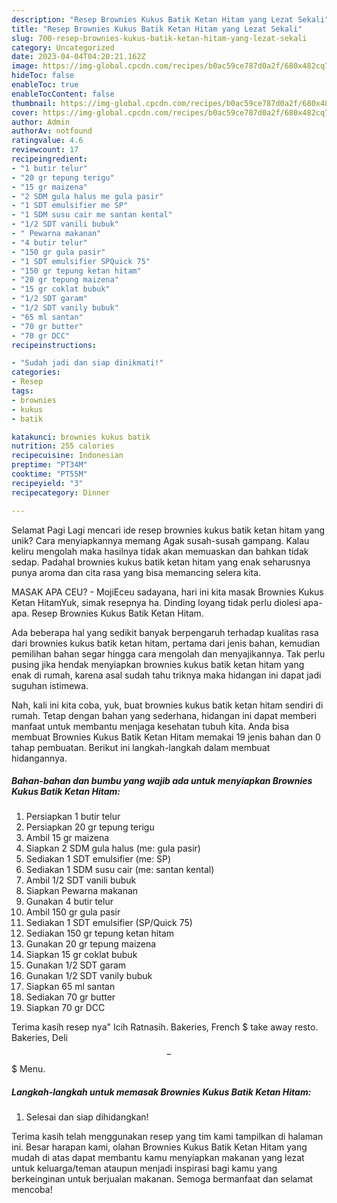 ```yaml
---
description: "Resep Brownies Kukus Batik Ketan Hitam yang Lezat Sekali"
title: "Resep Brownies Kukus Batik Ketan Hitam yang Lezat Sekali"
slug: 700-resep-brownies-kukus-batik-ketan-hitam-yang-lezat-sekali
category: Uncategorized
date: 2023-04-04T04:20:21.162Z
image: https://img-global.cpcdn.com/recipes/b0ac59ce787d0a2f/680x482cq70/brownies-kukus-batik-ketan-hitam-foto-resep-utama.jpg
hideToc: false
enableToc: true
enableTocContent: false
thumbnail: https://img-global.cpcdn.com/recipes/b0ac59ce787d0a2f/680x482cq70/brownies-kukus-batik-ketan-hitam-foto-resep-utama.jpg
cover: https://img-global.cpcdn.com/recipes/b0ac59ce787d0a2f/680x482cq70/brownies-kukus-batik-ketan-hitam-foto-resep-utama.jpg
author: Admin
authorAv: notfound
ratingvalue: 4.6
reviewcount: 17
recipeingredient:
- "1 butir telur"
- "20 gr tepung terigu"
- "15 gr maizena"
- "2 SDM gula halus me gula pasir"
- "1 SDT emulsifier me SP"
- "1 SDM susu cair me santan kental"
- "1/2 SDT vanili bubuk"
- " Pewarna makanan"
- "4 butir telur"
- "150 gr gula pasir"
- "1 SDT emulsifier SPQuick 75"
- "150 gr tepung ketan hitam"
- "20 gr tepung maizena"
- "15 gr coklat bubuk"
- "1/2 SDT garam"
- "1/2 SDT vanily bubuk"
- "65 ml santan"
- "70 gr butter"
- "70 gr DCC"
recipeinstructions:

- "Sudah jadi dan siap dinikmati!"
categories:
- Resep
tags:
- brownies
- kukus
- batik

katakunci: brownies kukus batik 
nutrition: 255 calories
recipecuisine: Indonesian
preptime: "PT34M"
cooktime: "PT55M"
recipeyield: "3"
recipecategory: Dinner

---
```



Selamat Pagi Lagi mencari ide resep brownies kukus batik ketan hitam yang unik? Cara menyiapkannya memang Agak susah-susah gampang. Kalau keliru mengolah maka hasilnya tidak akan memuaskan dan bahkan tidak sedap. Padahal brownies kukus batik ketan hitam yang enak seharusnya punya aroma dan cita rasa yang bisa memancing selera kita.


MASAK APA CEU? - MojiEceu sadayana, hari ini kita masak Brownies Kukus Ketan HitamYuk, simak resepnya ha. Dinding loyang tidak perlu diolesi apa-apa. Resep Brownies Kukus Batik Ketan Hitam.

Ada beberapa hal yang sedikit banyak berpengaruh terhadap kualitas rasa dari brownies kukus batik ketan hitam, pertama dari jenis bahan, kemudian pemilihan bahan segar hingga cara mengolah dan menyajikannya. Tak perlu pusing jika hendak menyiapkan brownies kukus batik ketan hitam yang enak di rumah, karena asal sudah tahu triknya maka hidangan ini dapat jadi suguhan istimewa.


Nah, kali ini kita coba, yuk, buat brownies kukus batik ketan hitam sendiri di rumah. Tetap dengan bahan yang sederhana, hidangan ini dapat memberi manfaat untuk membantu menjaga kesehatan tubuh kita. Anda bisa membuat Brownies Kukus Batik Ketan Hitam memakai 19 jenis bahan dan 0 tahap pembuatan. Berikut ini langkah-langkah dalam membuat hidangannya.

<!--inarticleads1-->

##### Bahan-bahan dan bumbu yang wajib ada untuk menyiapkan Brownies Kukus Batik Ketan Hitam:

1. Persiapkan 1 butir telur
1. Persiapkan 20 gr tepung terigu
1. Ambil 15 gr maizena
1. Siapkan 2 SDM gula halus (me: gula pasir)
1. Sediakan 1 SDT emulsifier (me: SP)
1. Sediakan 1 SDM susu cair (me: santan kental)
1. Ambil 1/2 SDT vanili bubuk
1. Siapkan  Pewarna makanan
1. Gunakan 4 butir telur
1. Ambil 150 gr gula pasir
1. Sediakan 1 SDT emulsifier (SP/Quick 75)
1. Sediakan 150 gr tepung ketan hitam
1. Gunakan 20 gr tepung maizena
1. Siapkan 15 gr coklat bubuk
1. Gunakan 1/2 SDT garam
1. Gunakan 1/2 SDT vanily bubuk
1. Siapkan 65 ml santan
1. Sediakan 70 gr butter
1. Siapkan 70 gr DCC


Terima kasih resep nya&#34; Icih Ratnasih. Bakeries, French $ take away resto. Bakeries, Deli $$ - $$$ Menu. 

<!--inarticleads2-->

##### Langkah-langkah untuk memasak Brownies Kukus Batik Ketan Hitam:


1. Selesai dan siap dihidangkan!



Terima kasih telah menggunakan resep yang tim kami tampilkan di halaman ini. Besar harapan kami, olahan Brownies Kukus Batik Ketan Hitam yang mudah di atas dapat membantu kamu menyiapkan makanan yang lezat untuk keluarga/teman ataupun menjadi inspirasi bagi kamu yang berkeinginan untuk berjualan makanan. Semoga bermanfaat dan selamat mencoba!
